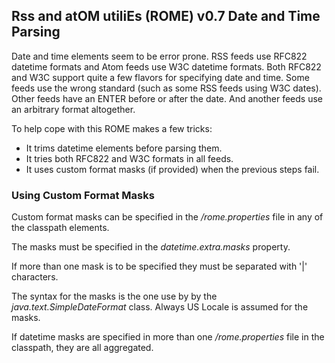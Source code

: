 ## Rss and atOM utiliEs (ROME) v0.7 Date and Time Parsing

Date and time elements seem to be error prone. RSS feeds use RFC822
datetime formats and Atom feeds use W3C datetime formats. Both RFC822
and W3C support quite a few flavors for specifying date and time. Some
feeds use the wrong standard (such as some RSS feeds using W3C dates).
Other feeds have an ENTER before or after the date. And another feeds
use an arbitrary format altogether.

To help cope with this ROME makes a few tricks:

-   It trims datetime elements before parsing them.
-   It tries both RFC822 and W3C formats in all feeds.
-   It uses custom format masks (if provided) when the previous steps
    fail.

### Using Custom Format Masks

Custom format masks can be specified in the */rome.properties* file in
any of the classpath elements.

The masks must be specified in the *datetime.extra.masks* property.

If more than one mask is to be specified they must be separated with
\'\|\' characters.

The syntax for the masks is the one use by by the
*java.text.SimpleDateFormat* class. Always US Locale is assumed for the
masks.

If datetime masks are specified in more than one */rome.properties* file
in the classpath, they are all aggregated.

